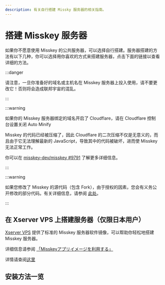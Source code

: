 ```yaml
---
description: 有关自行搭建 Missky 服务器的相关指南。
---
```


# 搭建 Misskey 服务器

如果你不愿意使用 Misskey 的公共服务器，可以选择自行搭建。服务器搭建的方法有以下几种，你可以选择用你喜欢的方式来搭建服务器，点击下面的链接以查看详细的方法。

:::danger

请注意，一旦你准备好的域名或主机名在 Misskey 服务器上投入使用，请不要更改它！否则将会造成联邦宇宙的混乱。

:::

:::warning

如果你的 Misskey 服务器绑定的域名开启了 Cloudflare，请在 Cloudflare 控制台设置关闭 Auto Minify

Misskey 的代码已经被压缩了，因此 Cloudflare 的二次压缩不仅是无意义的，而且由于它无法理解最新的 JavaScript，导致其中的代码被破坏，进而使 Misskey 无法正常工作。

你可以在 [misskey-dev/misskey #9791](https://github.com/misskey-dev/misskey/issues/9791) 了解更多详细信息。

:::

:::warning

如果您修改了 Misskey 的源代码（包含 Fork），由于授权的因素，您会有义务公开修改的部分代码。有关详细信息，请参阅 [此处](/docs/for-admin/install/guides/)。

:::

## 在 Xserver VPS 上搭建服务器（仅限日本用户）

[Xserver VPS](https://vps.xserver.ne.jp/) 提供了标准的 Misskey 服务器软件镜像，可以帮助你轻松地搭建 Misskey 服务器。

详细信息请参阅 [「Misskeyアプリイメージを利用する」](https://vps.xserver.ne.jp/support/manual/man_server_app_use_misskey.php)

详情请查阅[这里](https://sns.xserver.ne.jp/misskey.php)

## 安装方法一览

<MkIndex />
